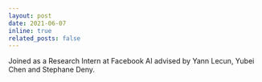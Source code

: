 ```yaml
---
layout: post
date: 2021-06-07
inline: true
related_posts: false
---
```

Joined as a Research Intern at Facebook AI advised by Yann Lecun, Yubei Chen and Stephane Deny.